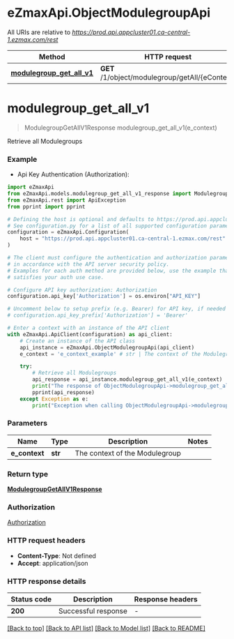 # eZmaxApi.ObjectModulegroupApi

All URIs are relative to *https://prod.api.appcluster01.ca-central-1.ezmax.com/rest*

Method | HTTP request | Description
------------- | ------------- | -------------
[**modulegroup_get_all_v1**](ObjectModulegroupApi.md#modulegroup_get_all_v1) | **GET** /1/object/modulegroup/getAll/{eContext} | Retrieve all Modulegroups


# **modulegroup_get_all_v1**
> ModulegroupGetAllV1Response modulegroup_get_all_v1(e_context)

Retrieve all Modulegroups

### Example

* Api Key Authentication (Authorization):

```python
import eZmaxApi
from eZmaxApi.models.modulegroup_get_all_v1_response import ModulegroupGetAllV1Response
from eZmaxApi.rest import ApiException
from pprint import pprint

# Defining the host is optional and defaults to https://prod.api.appcluster01.ca-central-1.ezmax.com/rest
# See configuration.py for a list of all supported configuration parameters.
configuration = eZmaxApi.Configuration(
    host = "https://prod.api.appcluster01.ca-central-1.ezmax.com/rest"
)

# The client must configure the authentication and authorization parameters
# in accordance with the API server security policy.
# Examples for each auth method are provided below, use the example that
# satisfies your auth use case.

# Configure API key authorization: Authorization
configuration.api_key['Authorization'] = os.environ["API_KEY"]

# Uncomment below to setup prefix (e.g. Bearer) for API key, if needed
# configuration.api_key_prefix['Authorization'] = 'Bearer'

# Enter a context with an instance of the API client
with eZmaxApi.ApiClient(configuration) as api_client:
    # Create an instance of the API class
    api_instance = eZmaxApi.ObjectModulegroupApi(api_client)
    e_context = 'e_context_example' # str | The context of the Modulegroup

    try:
        # Retrieve all Modulegroups
        api_response = api_instance.modulegroup_get_all_v1(e_context)
        print("The response of ObjectModulegroupApi->modulegroup_get_all_v1:\n")
        pprint(api_response)
    except Exception as e:
        print("Exception when calling ObjectModulegroupApi->modulegroup_get_all_v1: %s\n" % e)
```



### Parameters


Name | Type | Description  | Notes
------------- | ------------- | ------------- | -------------
 **e_context** | **str**| The context of the Modulegroup | 

### Return type

[**ModulegroupGetAllV1Response**](ModulegroupGetAllV1Response.md)

### Authorization

[Authorization](../README.md#Authorization)

### HTTP request headers

 - **Content-Type**: Not defined
 - **Accept**: application/json

### HTTP response details

| Status code | Description | Response headers |
|-------------|-------------|------------------|
**200** | Successful response |  -  |

[[Back to top]](#) [[Back to API list]](../README.md#documentation-for-api-endpoints) [[Back to Model list]](../README.md#documentation-for-models) [[Back to README]](../README.md)

